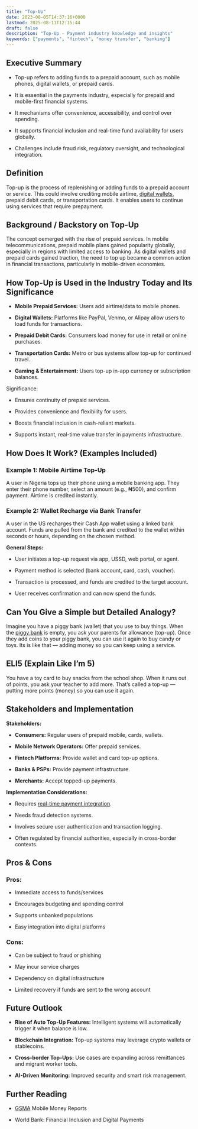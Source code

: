 ```yaml
---
title: "Top-Up"
date: 2023-08-05T14:37:16+0000
lastmod: 2025-08-11T12:15:44
draft: false
description: "Top-Up - Payment industry knowledge and insights"
keywords: ["payments", "fintech", "money transfer", "banking"]
---
```


## Executive Summary

- Top-up refers to adding funds to a prepaid account, such as mobile phones, digital wallets, or prepaid cards.

- It is essential in the payments industry, especially for prepaid and mobile-first financial systems.

- It mechanisms offer convenience, accessibility, and control over spending.

- It supports financial inclusion and real-time fund availability for users globally.

- Challenges include fraud risk, regulatory oversight, and technological integration.

## Definition 

Top-up is the process of replenishing or adding funds to a prepaid account or service. This could involve crediting mobile airtime, [digital wallets](https://faisalkhanllc.xyz/resources/payments-wiki/d/digital-wallet/), prepaid debit cards, or transportation cards. It enables users to continue using services that require prepayment.

## Background / Backstory on Top-Up

The concept oemerged with the rise of prepaid services. In mobile telecommunications, prepaid mobile plans gained popularity globally, especially in regions with limited access to banking. As digital wallets and prepaid cards gained traction, the need to top up became a common action in financial transactions, particularly in mobile-driven economies.

## How Top-Up is Used in the Industry Today and Its Significance

- **Mobile Prepaid Services:** Users add airtime/data to mobile phones.

- **Digital Wallets:** Platforms like PayPal, Venmo, or Alipay allow users to load funds for transactions.

- **Prepaid Debit Cards:** Consumers load money for use in retail or online purchases.

- **Transportation Cards:** Metro or bus systems allow top-up for continued travel.

- **Gaming & Entertainment:** Users top-up in-app currency or subscription balances.

Significance:

- Ensures continuity of prepaid services.

- Provides convenience and flexibility for users.

- Boosts financial inclusion in cash-reliant markets.

- Supports instant, real-time value transfer in payments infrastructure.

## How Does It Work? (Examples Included)

### Example 1: Mobile Airtime Top-Up

A user in Nigeria tops up their phone using a mobile banking app. They enter their phone number, select an amount (e.g., ₦500), and confirm payment. Airtime is credited instantly.

### Example 2: Wallet Recharge via Bank Transfer

A user in the US recharges their Cash App wallet using a linked bank account. Funds are pulled from the bank and credited to the wallet within seconds or hours, depending on the chosen method.

**General Steps:**

- User initiates a top-up request via app, USSD, web portal, or agent.

- Payment method is selected (bank account, card, cash, voucher).

- Transaction is processed, and funds are credited to the target account.

- User receives confirmation and can now spend the funds.

## Can You Give a Simple but Detailed Analogy?

Imagine you have a piggy bank (wallet) that you use to buy things. When the [piggy bank](https://faisalkhanllc.xyz/resources/payments-wiki/p/piggy-bank/) is empty, you ask your parents for allowance (top-up). Once they add coins to your piggy bank, you can use it again to buy candy or toys. Its is like that — adding money so you can keep using a service.

## ELI5 (Explain Like I’m 5)

You have a toy card to buy snacks from the school shop. When it runs out of points, you ask your teacher to add more. That’s called a top-up — putting more points (money) so you can use it again.

## Stakeholders and Implementation

**Stakeholders:**

- **Consumers:** Regular users of prepaid mobile, cards, wallets.

- **Mobile Network Operators:** Offer prepaid services.

- **Fintech Platforms:** Provide wallet and card top-up options.

- **Banks & PSPs:** Provide payment infrastructure.

- **Merchants:** Accept topped-up payments.

**Implementation Considerations:**

- Requires [real-time payment integration](https://faisalkhanllc.xyz/resources/payments-wiki/r/real-time-payment-systems/).

- Needs fraud detection systems.

- Involves secure user authentication and transaction logging.

- Often regulated by financial authorities, especially in cross-border contexts.

## Pros & Cons 

### Pros:

- Immediate access to funds/services

- Encourages budgeting and spending control

- Supports unbanked populations

- Easy integration into digital platforms

### Cons:

- Can be subject to fraud or phishing

- May incur service charges

- Dependency on digital infrastructure

- Limited recovery if funds are sent to the wrong account

## Future Outlook

- **Rise of Auto Top-Up Features:** Intelligent systems will automatically trigger it when balance is low.

- **Blockchain Integration:** Top-up systems may leverage crypto wallets or stablecoins.

- **Cross-border Top-Ups:** Use cases are expanding across remittances and migrant worker tools.

- **AI-Driven Monitoring:** Improved security and smart risk management.

## Further Reading

- [GSMA](https://www.gsma.com/mobilemoney/) Mobile Money Reports 

- World Bank: Financial Inclusion and Digital Payments

##